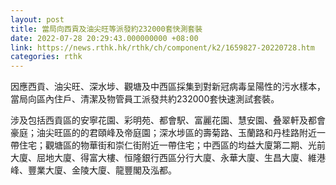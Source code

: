 ```yaml
---
layout: post
title: 當局向西貢及油尖旺等派發約232000套快測套裝
date: 2022-07-28 20:29:43.000000000 +08:00
link: https://news.rthk.hk/rthk/ch/component/k2/1659827-20220728.htm
categories: rthk
---
```


因應西貢、油尖旺、深水埗、觀塘及中西區採集到對新冠病毒呈陽性的污水樣本，當局向區內住戶、清潔及物管員工派發共約232000套快速測試套裝。

涉及包括西貢區的安寧花園、彩明苑、都會駅、富麗花園、慧安園、叠翠軒及都會豪庭；油尖旺區的的君頤峰及帝庭園；深水埗區的壽菊路、玉蘭路和丹桂路附近一帶住宅；觀塘區的物華街和崇仁街附近一帶住宅；中西區的均益大廈第二期、光前大廈、屈地大廈、得富大樓、恒隆銀行西區分行大廈、永華大廈、生昌大廈、維港峰、豐業大廈、金陵大廈、龍豐閣及泓都。
